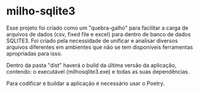 # milho-sqlite3
Esse projeto foi criado como um "quebra-galho" para facilitar a carga de arquivos de dados (csv, fixed file e excel) para dentro de banco de dados SQLITE3. 
Foi criado pela necessidade de unificar e analisar diversos arquivos diferentes em ambientes que não se tem disponiveis ferramentas apropriadas para isso. 

Dentro da pasta "dist" haverá o build da última versão da aplicação, contendo: o executável (milhosqlite3.exe) e todas as suas dependências.

Para codificar e buildar a aplicação é necessário usar o Poetry.